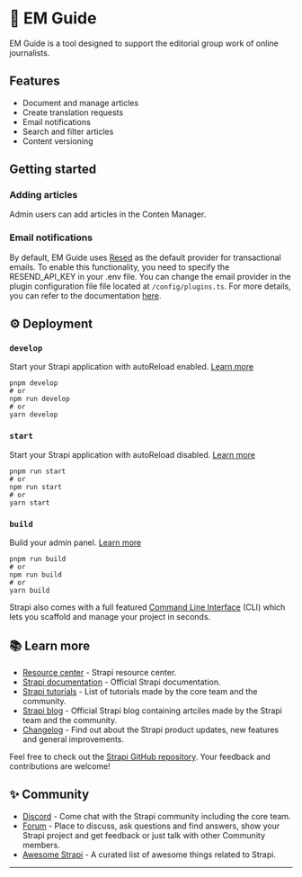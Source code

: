 # 🚀 EM Guide

EM Guide is a tool designed to support the editorial group work of online journalists. 

## Features

- Document and manage articles
- Create translation requests 
- Email notifications
- Search and filter articles
- Content versioning

## Getting started

### Adding articles

Admin users can add articles in the Conten Manager.

### Email notifications

By default, EM Guide uses [Resed](https://resend.com/) as the default provider for transactional emails. To enable this functionality, you need to specify the RESEND_API_KEY in your .env file. You can change the email provider in the plugin configuration file file located at `/config/plugins.ts`. 
For more details, you can refer to the documentation [here](https://docs.strapi.io/dev-docs/providers).

## ⚙️ Deployment

### `develop`

Start your Strapi application with autoReload enabled. [Learn more](https://docs.strapi.io/dev-docs/cli#strapi-develop)

```
pnpm develop
# or
npm run develop
# or
yarn develop
```

### `start`

Start your Strapi application with autoReload disabled. [Learn more](https://docs.strapi.io/dev-docs/cli#strapi-start)

```
pnpm run start
# or
npm run start
# or
yarn start
```

### `build`

Build your admin panel. [Learn more](https://docs.strapi.io/dev-docs/cli#strapi-build)

```
pnpm run build
# or
npm run build
# or
yarn build
```

Strapi also comes with a full featured [Command Line Interface](https://docs.strapi.io/dev-docs/cli) (CLI) which lets you scaffold and manage your project in seconds.

## 📚 Learn more

- [Resource center](https://strapi.io/resource-center) - Strapi resource center.
- [Strapi documentation](https://docs.strapi.io) - Official Strapi documentation.
- [Strapi tutorials](https://strapi.io/tutorials) - List of tutorials made by the core team and the community.
- [Strapi blog](https://strapi.io/blog) - Official Strapi blog containing artciles made by the Strapi team and the community.
- [Changelog](https://strapi.io/changelog) - Find out about the Strapi product updates, new features and general improvements.

Feel free to check out the [Strapi GitHub repository](https://github.com/strapi/strapi). Your feedback and contributions are welcome!

## ✨ Community

- [Discord](https://discord.strapi.io) - Come chat with the Strapi community including the core team.
- [Forum](https://forum.strapi.io/) - Place to discuss, ask questions and find answers, show your Strapi project and get feedback or just talk with other Community members.
- [Awesome Strapi](https://github.com/strapi/awesome-strapi) - A curated list of awesome things related to Strapi.

---
